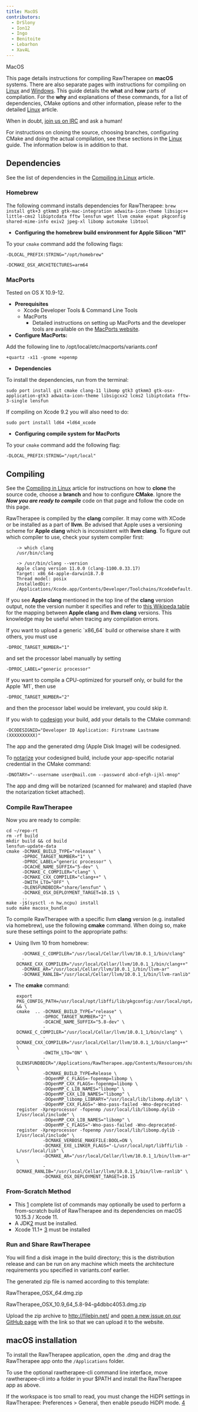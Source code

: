```yaml
---
title: MacOS
contributors:
  - DrSlony
  - Ion12
  - Ingo
  - Benitoite
  - Lebarhon
  - XavAL
---
```


<div class="pagetitle">

MacOS

</div>

This page details instructions for compiling RawTherapee on **macOS**
systems. There are also separate pages with instructions for compiling
on [Linux](linux) and [Windows](windows). This
guide details the **what** and **how** parts of compilation. For the
**why** and explanations of these commands, for a list of dependencies,
CMake options and other information, please refer to the detailed
[Linux](linux) article.

When in doubt, [join us on IRC](irc) and ask a human!

For instructions on cloning the source, choosing branches, configuring
CMake and doing the actual compilation, see these sections in the
[Linux](linux) guide. The information below is in addition to
that.

## Dependencies

See the list of dependencies in the [Compiling in
Linux](Linux#Dependencies.md) article.

### Homebrew

The following command installs dependencies for RawTherapee:
`brew install gtk+3 gtkmm3 gtk-mac-integration adwaita-icon-theme libsigc++ little-cms2 libiptcdata fftw lensfun wget llvm cmake expat pkgconfig shared-mime-info exiv2 jpeg-xl libomp automake libtool`

- **Configuring the homebrew build environment for Apple Silicon "M1"**

  
To your `cmake` command add the following flags:

  
`-DLOCAL_PREFIX:STRING="/opt/homebrew"`

`-DCMAKE_OSX_ARCHITECTURES=arm64`

### MacPorts

Tested on OS X 10.9-12.

- **Prerequisites**
  - Xcode Developer Tools & Command Line Tools
  - MacPorts
    - Detailed instructions on setting up MacPorts and the developer
      tools are available on the [MacPorts
      website](https://www.macports.org).
- **Configure MacPorts:**

  
Add the following line to /opt/local/etc/macports/variants.conf

  
`+quartz -x11 -gnome +openmp`

- **Dependencies**

  
To install the dependencies, run from the terminal:

  
`sudo port install git cmake clang-11 libomp gtk3 gtkmm3 gtk-osx-application-gtk3 adwaita-icon-theme libsigcxx2 lcms2 libiptcdata fftw-3-single lensfun`

If compiling on Xcode 9.2 you will also need to do:

  
`sudo port install ld64 +ld64_xcode`

- **Configuring compile system for MacPorts**

  
To your `cmake` command add the following flag:

  
`-DLOCAL_PREFIX:STRING="/opt/local"`

## Compiling

See the [Compiling in Linux](linux#compiling:_the_manual_way)
article for instructions on how to **clone** the source code, choose a
**branch** and how to configure **CMake**. Ignore the ***Now you are
ready to compile*** code on that page and follow the code on this page.

RawTherapee is compiled by the **clang** compiler. It may come with
XCode or be installed as a part of **llvm**. Be advised that Apple uses
a versioning scheme for **Apple clang** which is inconsistent with
**llvm clang**. To figure out which compiler to use, check your system
compiler first:

<div style="margin-left: 2em;">

    -> which clang
    /usr/bin/clang

    -> /usr/bin/clang --version
    Apple clang version 11.0.0 (clang-1100.0.33.17)
    Target: x86_64-apple-darwin18.7.0
    Thread model: posix
    InstalledDir: /Applications/Xcode.app/Contents/Developer/Toolchains/XcodeDefault.xctoolchain/usr/bin

</div>

If you see **Apple clang** mentioned in the top line of the **clang**
version output, note the version number it specifies and refer to [this
Wikipeda
table](https://en.wikipedia.org/wiki/Xcode#Xcode_7.0_-_12.x_(since_Free_On-Device_Development))
for the mapping between **Apple clang** and **llvm clang** versions.
This knowledge may be useful when tracing any compilation errors.

If you want to upload a generic \`x86_64\` build or otherwise share it
with others, you must use

  
`-DPROC_TARGET_NUMBER="1"`

and set the processor label manually by setting

  
`-DPROC_LABEL="generic processor"`

If you want to compile a CPU-optimized for yourself only, or build for
the Apple \`M1\`, then use

  
`-DPROC_TARGET_NUMBER="2"`

and then the processor label would be irrelevant, you could skip it.

If you wish to
[codesign](https://developer.apple.com/support/code-signing/) your
build, add your details to the CMake command:

  
`-DCODESIGNID="Developer ID Application: Firstname Lastname (XXXXXXXXXX)"`

The app and the generated dmg (Apple Disk Image) will be codesigned.

To
[notarize](https://developer.apple.com/documentation/security/notarizing_your_app_before_distribution/customizing_the_notarization_workflow?language=objc)
your codesigned build, include your app-specific notarial credential in
the CMake command:

  
`-DNOTARY="--username user@mail.com --password abcd-efgh-ijkl-mnop"`

The app and dmg will be notarized (scanned for malware) and stapled
(have the notarization ticket attached).

### Compile RawTherapee

Now you are ready to compile:

    cd ~/repo-rt
    rm -rf build
    mkdir build && cd build
    lensfun-update-data
    cmake -DCMAKE_BUILD_TYPE="release" \
          -DPROC_TARGET_NUMBER="1" \
          -DPROC_LABEL="generic processor" \
          -DCACHE_NAME_SUFFIX="5-dev" \
          -DCMAKE_C_COMPILER="clang" \
          -DCMAKE_CXX_COMPILER="clang++" \
          -DWITH_LTO="OFF" \
          -DLENSFUNDBDIR="share/lensfun" \
          -DCMAKE_OSX_DEPLOYMENT_TARGET=10.15 \
          ..
    make -j$(sysctl -n hw.ncpu) install
    sudo make macosx_bundle

To compile RawTherapee with a specific llvm **clang** version (e.g.
installed via homebrew), use the following **cmake** command. When doing
so, make sure these settings point to the appropriate paths:

- Using llvm 10 from homebrew:

<div style="margin-left: 2em;">

      -DCMAKE_C_COMPILER="/usr/local/Cellar/llvm/10.0.1_1/bin/clang"
      -DCMAKE_CXX_COMPILER="/usr/local/Cellar/llvm/10.0.1_1/bin/clang++"
      -DCMAKE_AR="/usr/local/Cellar/llvm/10.0.1_1/bin/llvm-ar"
      -DCMAKE_RANLIB="/usr/local/Cellar/llvm/10.0.1_1/bin/llvm-ranlib"

</div>

- The **cmake** command:

<div style="margin-left: 2em;">

    export PKG_CONFIG_PATH=/usr/local/opt/libffi/lib/pkgconfig:/usr/local/opt/expat/lib/pkgconfig && \
    cmake  .. -DCMAKE_BUILD_TYPE="release" \
              -DPROC_TARGET_NUMBER="2" \
              -DCACHE_NAME_SUFFIX="5.8-dev" \
              -DCMAKE_C_COMPILER="/usr/local/Cellar/llvm/10.0.1_1/bin/clang" \
              -DCMAKE_CXX_COMPILER="/usr/local/Cellar/llvm/10.0.1_1/bin/clang++" \
              -DWITH_LTO="ON" \
              -DLENSFUNDBDIR="/Applications/RawTherapee.app/Contents/Resources/share/lensfun" \
              -DCMAKE_BUILD_TYPE=Release \
              -DOpenMP_C_FLAGS=-fopenmp=libomp \
              -DOpenMP_CXX_FLAGS=-fopenmp=libomp \
              -DOpenMP_C_LIB_NAMES="libomp" \
              -DOpenMP_CXX_LIB_NAMES="libomp" \
              -DOpenMP_libomp_LIBRARY="/usr/local/lib/libomp.dylib" \
              -DOpenMP_CXX_FLAGS="-Wno-pass-failed -Wno-deprecated-register -Xpreprocessor -fopenmp /usr/local/lib/libomp.dylib -I/usr/local/include" \
              -DOpenMP_CXX_LIB_NAMES="libomp" \
              -DOpenMP_C_FLAGS="-Wno-pass-failed -Wno-deprecated-register -Xpreprocessor -fopenmp /usr/local/lib/libomp.dylib -I/usr/local/include" \
              -DCMAKE_VERBOSE_MAKEFILE:BOOL=ON \
              -DCMAKE_EXE_LINKER_FLAGS="-L/usr/local/opt/libffi/lib -L/usr/local/lib" \
              -DCMAKE_AR="/usr/local/Cellar/llvm/10.0.1_1/bin/llvm-ar" \
              -DCMAKE_RANLIB="/usr/local/Cellar/llvm/10.0.1_1/bin/llvm-ranlib" \
              -DCMAKE_OSX_DEPLOYMENT_TARGET=10.15

</div>

### From-Scratch Method

- This
  [1](https://raw.githubusercontent.com/Benitoite/RTdeps/master/macbuildRT.sh)
  complete list of commands may optionally be used to perform a
  from-scratch build of RawTherapee and its dependencies on macOS
  10.15.3 / Xcode 11.
- A
  JDK[2](https://www.oracle.com/technetwork/java/javase/downloads/jdk13-downloads-5672538.html)
  must be installed.
- Xcode 11.1+ [3](https://developer.apple.com/xcode) must be installed

### Run and Share RawTherapee

You will find a disk image in the build directory; this is the
distribution release and can be run on any machine which meets the
architecture requirements you specified in variants.conf earlier.

The generated zip file is named according to this template:

  
RawTherapee_OSX_**<minimum supported macOS version>**_64_**<RawTherapee version>**.dmg.zip

RawTherapee_OSX_10.9_64_5.8-94-g4dbbc4053.dmg.zip

Upload the zip archive to <http://filebin.net/> and [open a new issue on
our GitHub page](https://github.com/Beep6581/RawTherapee/issues/new)
with the link so that we can upload it to the website.

## macOS installation

To install the RawTherapee application, open the .dmg and drag the
RawTherapee app onto the `/Applications` folder.

To use the optional rawtherapee-cli command line interface, move
rawtherapee-cli into a folder in your \$PATH and install the RawTherapee
app as above.

If the workspace is too small to read, you must change the HiDPI
settings in RawTherapee: Preferences \> General, then enable pseudo
HiDPI mode. [4](https://rawpedia.rawtherapee.com/Preferences#Appearance)
